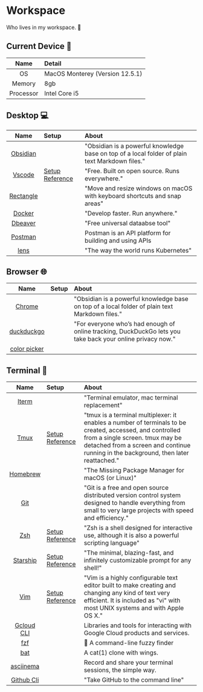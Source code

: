 # Workspace
Who lives in my workspace. :eyes:

## Current Device :watermelon:

|Name|Detail|
|:---:|:---|
| OS | MacOS Monterey (Version 12.5.1)|
| Memory | 8gb |
| Processor | Intel Core i5 |


## Desktop :computer:

|Name|Setup|About|
|:--:|:--|:--|
| [Obsidian](https://obsidian.md) | | "Obsidian is a powerful knowledge base on top of a local folder of plain text Markdown files." |
| [Vscode](https://code.visualstudio.com/) | [Setup Reference](vscode_setup.md) | "Free. Built on open source. Runs everywhere." |
| [Rectangle](https://github.com/rxhanson/Rectangle) | | "Move and resize windows on macOS with keyboard shortcuts and snap areas" |
| [Docker](https://www.docker.com/) | | "Develop faster. Run anywhere." |
| [Dbeaver](https://dbeaver.io/download/) | | "Free universal dataabse tool" |
| [Postman](https://www.postman.com/) | | Postman is an API platform for building and using APIs |
| [lens](https://k8slens.dev/) | | "The way the world runs Kubernetes" |


## Browser :globe_with_meridians:

|Name|Setup|About|
|:--:|:--|:--|
| [Chrome](https://www.google.com/chrome) | | "Obsidian is a powerful knowledge base on top of a local folder of plain text Markdown files." |
| [duckduckgo](https://duckduckgo.com/about) | | "For everyone who’s had enough of online tracking, DuckDuckGo lets you take back your online privacy now." |
| [color picker](https://chrome.google.com/webstore/detail/color-picker/oghcfpacbadjkebhegcollgfhhjkalep) | | |


## Terminal :sunrise_over_mountains:

|Name|Setup|About|
|:--:|:--|:--|
| [Iterm](https://iterm2.com) | | "Terminal emulator, mac terminal replacement" |
| [Tmux](https://github.com/tmux/tmux) | [Setup Reference](tmux_setup.md) | "tmux is a terminal multiplexer: it enables a number of terminals to be created, accessed, and controlled from a single screen. tmux may be detached from a screen and continue running in the background, then later reattached." |
|[Homebrew](https://brew.sh/)||"The Missing Package Manager for macOS (or Linux)"|
|[Git](https://git-scm.com/) ||"Git is a free and open source distributed version control system designed to handle everything from small to very large projects with speed and efficiency."|
|[Zsh](https://www.zsh.org/)|[Setup Reference](zsh_setup.md)|"Zsh is a shell designed for interactive use, although it is also a powerful scripting language"|
|[Starship](https://starship.rs/)|[Setup Reference](starship_setup.md)|"The minimal, blazing-fast, and infinitely customizable prompt for any shell!"|
|[Vim](https://www.vim.org/)|[Setup Reference](vim_setup.sh)|"Vim is a highly configurable text editor built to make creating and changing any kind of text very efficient. It is included as "vi" with most UNIX systems and with Apple OS X."|
|[Gcloud CLI](https://cloud.google.com/sdk/docs/install)||Libraries and tools for interacting with Google Cloud products and services.|
|[fzf](https://github.com/junegunn/fzf)||🌸 A command-line fuzzy finder|
|[bat](https://github.com/sharkdp/bat)||A cat(1) clone with wings.|
|[asciinema](https://asciinema.org/)| | Record and share your terminal sessions, the simple way. |
|[Github Cli](https://cli.github.com/)|| "Take GitHub to the command line" |

